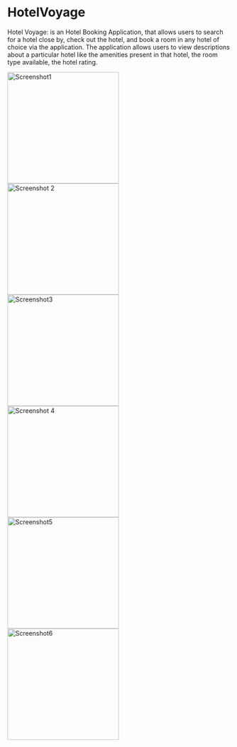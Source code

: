 # HotelVoyage
Hotel Voyage: is an Hotel Booking Application, that allows users to search for a hotel close by, check out the hotel, 
and book a room in any hotel of choice via the application. 
The application allows users to view descriptions about a particular hotel like the amenities present in that hotel, 
the room type available,  the hotel rating.


<img width="251" alt="Screenshot1" src="https://user-images.githubusercontent.com/95639970/213056936-a0f8029b-34c0-4eea-a1a7-c40dc498c7a1.png">

<img width="251" alt="Screenshot 2" src="https://user-images.githubusercontent.com/95639970/213057306-bae86040-7643-49dd-87d3-e4396067597f.png">
<img width="251" alt="Screenshot3" src="https://user-images.githubusercontent.com/95639970/213056990-19830893-d10b-4cc6-aa5d-eb78a1af4f4b.png">
<img width="251" alt="Screenshot 4" src="https://user-images.githubusercontent.com/95639970/213056998-5493629d-8bb4-4ebc-943e-e7305749c605.png">
<img width="251" alt="Screenshot5" src="https://user-images.githubusercontent.com/95639970/213057012-bf5d9467-4201-4435-b642-912ad0e490c7.png">
<img width="251" alt="Screenshot6" src="https://user-images.githubusercontent.com/95639970/213057142-cbd224a8-04af-443e-803c-84144acd1628.png">

